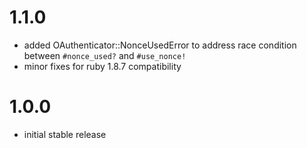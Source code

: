 # 1.1.0

- added OAuthenticator::NonceUsedError to address race condition between `#nonce_used?` and `#use_nonce!`
- minor fixes for ruby 1.8.7 compatibility

# 1.0.0

- initial stable release
